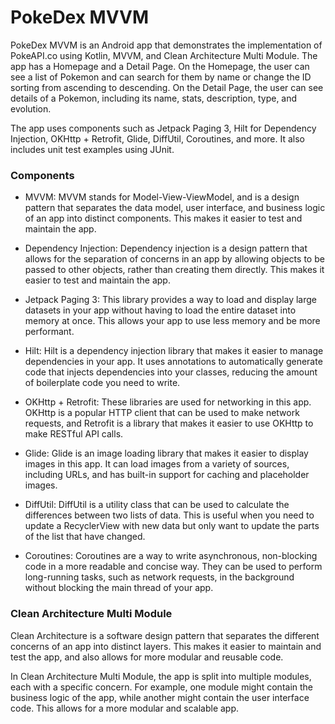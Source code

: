 # PokeDex MVVM

PokeDex MVVM is an Android app that demonstrates the implementation of PokeAPI.co using Kotlin, MVVM, and Clean Architecture Multi Module. The app has a Homepage and a Detail Page. On the Homepage, the user can see a list of Pokemon and can search for them by name or change the ID sorting from ascending to descending. On the Detail Page, the user can see details of a Pokemon, including its name, stats, description, type, and evolution.

The app uses components such as Jetpack Paging 3, Hilt for Dependency Injection, OKHttp + Retrofit, Glide, DiffUtil, Coroutines, and more. It also includes unit test examples using JUnit.

### Components
- MVVM: MVVM stands for Model-View-ViewModel, and is a design pattern that separates the data model, user interface, and business logic of an app into distinct components. This makes it easier to test and maintain the app.

- Dependency Injection: Dependency injection is a design pattern that allows for the separation of concerns in an app by allowing objects to be passed to other objects, rather than creating them directly. This makes it easier to test and maintain the app.

- Jetpack Paging 3: This library provides a way to load and display large datasets in your app without having to load the entire dataset into memory at once. This allows your app to use less memory and be more performant.

- Hilt: Hilt is a dependency injection library that makes it easier to manage dependencies in your app. It uses annotations to automatically generate code that injects dependencies into your classes, reducing the amount of boilerplate code you need to write.

- OKHttp + Retrofit: These libraries are used for networking in this app. OKHttp is a popular HTTP client that can be used to make network requests, and Retrofit is a library that makes it easier to use OKHttp to make RESTful API calls.

- Glide: Glide is an image loading library that makes it easier to display images in this app. It can load images from a variety of sources, including URLs, and has built-in support for caching and placeholder images.

- DiffUtil: DiffUtil is a utility class that can be used to calculate the differences between two lists of data. This is useful when you need to update a RecyclerView with new data but only want to update the parts of the list that have changed.

- Coroutines: Coroutines are a way to write asynchronous, non-blocking code in a more readable and concise way. They can be used to perform long-running tasks, such as network requests, in the background without blocking the main thread of your app.

### Clean Architecture Multi Module
Clean Architecture is a software design pattern that separates the different concerns of an app into distinct layers. This makes it easier to maintain and test the app, and also allows for more modular and reusable code.

In Clean Architecture Multi Module, the app is split into multiple modules, each with a specific concern. For example, one module might contain the business logic of the app, while another might contain the user interface code. This allows for a more modular and scalable app.
